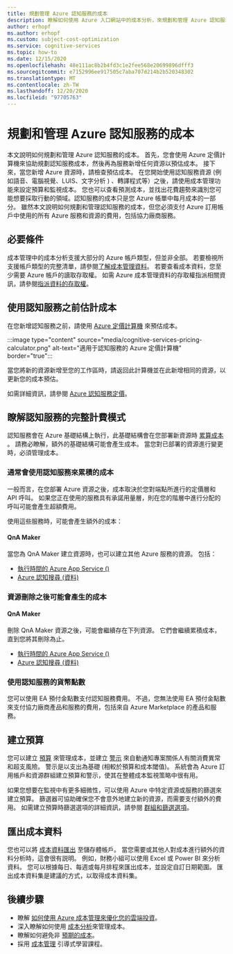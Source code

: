 ```yaml
---
title: 規劃管理 Azure 認知服務的成本
description: 瞭解如何使用 Azure 入口網站中的成本分析，來規劃和管理 Azure 認知服務的成本。
author: erhopf
ms.author: erhopf
ms.custom: subject-cost-optimization
ms.service: cognitive-services
ms.topic: how-to
ms.date: 12/15/2020
ms.openlocfilehash: 48e111ac8b2b4fd3c1e2fee568e20699896dfff3
ms.sourcegitcommit: e7152996ee917505c7aba707d214b2b520348302
ms.translationtype: MT
ms.contentlocale: zh-TW
ms.lasthandoff: 12/20/2020
ms.locfileid: "97705763"
---
```

# <a name="plan-and-manage-costs-for-azure-cognitive-services"></a>規劃和管理 Azure 認知服務的成本

本文說明如何規劃和管理 Azure 認知服務的成本。 首先，您會使用 Azure 定價計算機來協助規劃認知服務成本，然後再為服務新增任何資源以預估成本。 接下來，當您新增 Azure 資源時，請檢查預估成本。 在您開始使用認知服務資源 (例如語音、電腦視覺、LUIS、文字分析 ) 、轉譯程式等）之後，請使用成本管理功能來設定預算和監視成本。 您也可以查看預測成本，並找出花費趨勢來識別您可能想要採取行動的領域。認知服務的成本只是您 Azure 帳單中每月成本的一部分。 雖然本文說明如何規劃和管理認知服務的成本，但您必須支付 Azure 訂用帳戶中使用的所有 Azure 服務和資源的費用，包括協力廠商服務。

## <a name="prerequisites"></a>必要條件

成本管理中的成本分析支援大部分的 Azure 帳戶類型，但並非全部。 若要檢視所支援帳戶類型的完整清單，請參閱[了解成本管理資料](https://docs.microsoft.com/azure/cost-management-billing/costs/understand-cost-mgt-data?WT.mc_id=costmanagementcontent_docsacmhorizontal_-inproduct-learn)。 若要查看成本資料，您至少需要 Azure 帳戶的讀取存取權。 如需 Azure 成本管理資料的存取權指派相關資訊，請參閱[指派資料的存取權](https://docs.microsoft.com/azure/cost-management/assign-access-acm-data?WT.mc_id=costmanagementcontent_docsacmhorizontal_-inproduct-learn)。

<!--Note for Azure service writer: If you have other prerequisites for your service, insert them here -->

## <a name="estimate-costs-before-using-cognitive-services"></a>使用認知服務之前估計成本

在您新增認知服務之前，請使用 [Azure 定價計算機](https://azure.microsoft.com/pricing/calculator/) 來預估成本。

:::image type="content" source="media/cognitive-services-pricing-calculator.png" alt-text="適用于認知服務的 Azure 定價計算機" border="true":::

當您將新的資源新增至您的工作區時，請返回此計算機並在此新增相同的資源，以更新您的成本預估。

如需詳細資訊，請參閱 [Azure 認知服務定價](https://azure.microsoft.com/pricing/details/cognitive-services/)。

## <a name="understand-the-full-billing-model-for-cognitive-services"></a>瞭解認知服務的完整計費模式

認知服務會在 Azure 基礎結構上執行，此基礎結構會在您部署新資源時 [累算成本](https://azure.microsoft.com/pricing/details/cognitive-services/) 。 請務必瞭解，額外的基礎結構可能會產生成本。 當您對已部署的資源進行變更時，必須管理成本。 

### <a name="costs-that-typically-accrue-with-cognitive-services"></a>通常會使用認知服務來累積的成本

一般而言，在您部署 Azure 資源之後，成本取決於您對端點所進行的定價層和 API 呼叫。 如果您正在使用的服務具有承諾用量層，則在您的階層中進行分配的呼叫可能會產生超額費用。

使用這些服務時，可能會產生額外的成本：

#### <a name="qna-maker"></a>QnA Maker

當您為 QnA Maker 建立資源時，也可以建立其他 Azure 服務的資源。 包括：

- [執行時間的 Azure App Service () ](https://azure.microsoft.com/pricing/details/app-service/)
- [Azure 認知搜尋 (資料) ](https://azure.microsoft.com/pricing/details/search/)
 
### <a name="costs-that-might-accrue-after-resource-deletion"></a>資源刪除之後可能會產生的成本

#### <a name="qna-maker"></a>QnA Maker

刪除 QnA Maker 資源之後，可能會繼續存在下列資源。 它們會繼續累積成本，直到您將其刪除為止。

- [執行時間的 Azure App Service () ](https://azure.microsoft.com/pricing/details/app-service/)
- [Azure 認知搜尋 (資料) ](https://azure.microsoft.com/pricing/details/search/)

### <a name="using-monetary-credit-with-cognitive-services"></a>使用認知服務的貨幣點數

您可以使用 EA 預付金點數支付認知服務費用。 不過，您無法使用 EA 預付金點數來支付協力廠商產品和服務的費用，包括來自 Azure Marketplace 的產品和服務。

## <a name="create-budgets"></a>建立預算

您可以建立 [預算](https://docs.microsoft.com/azure/cost-management/tutorial-acm-create-budgets?WT.mc_id=costmanagementcontent_docsacmhorizontal_-inproduct-learn) 來管理成本，並建立 [警示](https://docs.microsoft.com/azure/cost-management/cost-mgt-alerts-monitor-usage-spending?WT.mc_id=costmanagementcontent_docsacmhorizontal_-inproduct-learn) 來自動通知專案關係人有關消費異常和超支風險。 警示是以支出為基礎 (相較於預算和成本閾值)。 系統會為 Azure 訂用帳戶和資源群組建立預算和警示，使其在整體成本監視策略中很有用。 

如果您想要在監視中有更多細微性，可以使用 Azure 中特定資源或服務的篩選來建立預算。 篩選器可協助確保您不會意外地建立新的資源，而需要支付額外的費用。 如需建立預算時篩選選項的詳細資訊，請參閱 [群組和篩選選項](https://docs.microsoft.com/azure/cost-management-billing/costs/group-filter?WT.mc_id=costmanagementcontent_docsacmhorizontal_-inproduct-learn)。

## <a name="export-cost-data"></a>匯出成本資料

您也可以將 [成本資料匯出](https://docs.microsoft.com/azure/cost-management-billing/costs/tutorial-export-acm-data?WT.mc_id=costmanagementcontent_docsacmhorizontal_-inproduct-learn) 至儲存體帳戶。 當您需要或其他人對成本進行額外的資料分析時，這會很有説明。 例如，財務小組可以使用 Excel 或 Power BI 來分析資料。 您可以根據每日、每週或每月排程來匯出成本，並設定自訂日期範圍。 匯出成本資料集是建議的方式，以取得成本資料集。

<!--
## Other ways to manage and reduce costs for Cognitive Services

Work with Dean to complete this section in 2021.

-->

## <a name="next-steps"></a>後續步驟

- 瞭解 [如何使用 Azure 成本管理來優化您的雲端投資](https://docs.microsoft.com/azure/cost-management-billing/costs/cost-mgt-best-practices?WT.mc_id=costmanagementcontent_docsacmhorizontal_-inproduct-learn)。
- 深入瞭解如何使用 [成本分析](https://docs.microsoft.com/azure/cost-management-billing/costs/quick-acm-cost-analysis?WT.mc_id=costmanagementcontent_docsacmhorizontal_-inproduct-learn)來管理成本。
- 瞭解如何避免非 [預期的成本](https://docs.microsoft.com/azure/cost-management-billing/manage/getting-started?WT.mc_id=costmanagementcontent_docsacmhorizontal_-inproduct-learn)。
- 採用 [成本管理](https://docs.microsoft.com/learn/paths/control-spending-manage-bills?WT.mc_id=costmanagementcontent_docsacmhorizontal_-inproduct-learn) 引導式學習課程。
